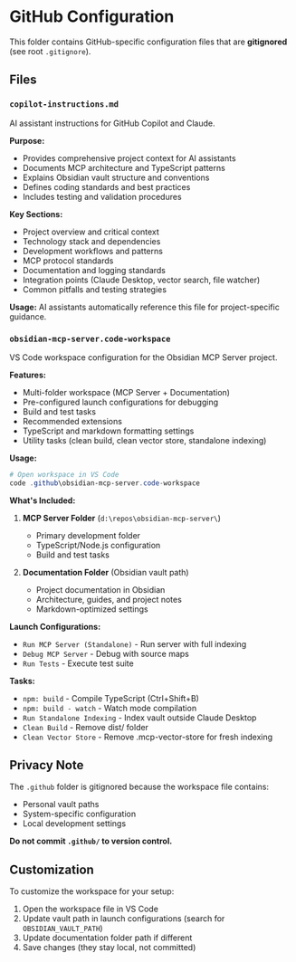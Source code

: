# GitHub Configuration

This folder contains GitHub-specific configuration files that are **gitignored** (see root `.gitignore`).

## Files

### `copilot-instructions.md`

AI assistant instructions for GitHub Copilot and Claude.

**Purpose:**
- Provides comprehensive project context for AI assistants
- Documents MCP architecture and TypeScript patterns
- Explains Obsidian vault structure and conventions
- Defines coding standards and best practices
- Includes testing and validation procedures

**Key Sections:**
- Project overview and critical context
- Technology stack and dependencies
- Development workflows and patterns
- MCP protocol standards
- Documentation and logging standards
- Integration points (Claude Desktop, vector search, file watcher)
- Common pitfalls and testing strategies

**Usage:**
AI assistants automatically reference this file for project-specific guidance.

### `obsidian-mcp-server.code-workspace`

VS Code workspace configuration for the Obsidian MCP Server project.

**Features:**
- Multi-folder workspace (MCP Server + Documentation)
- Pre-configured launch configurations for debugging
- Build and test tasks
- Recommended extensions
- TypeScript and markdown formatting settings
- Utility tasks (clean build, clean vector store, standalone indexing)

**Usage:**

```powershell
# Open workspace in VS Code
code .github\obsidian-mcp-server.code-workspace
```

**What's Included:**

1. **MCP Server Folder** (`d:\repos\obsidian-mcp-server\`)
   - Primary development folder
   - TypeScript/Node.js configuration
   - Build and test tasks

2. **Documentation Folder** (Obsidian vault path)
   - Project documentation in Obsidian
   - Architecture, guides, and project notes
   - Markdown-optimized settings

**Launch Configurations:**
- `Run MCP Server (Standalone)` - Run server with full indexing
- `Debug MCP Server` - Debug with source maps
- `Run Tests` - Execute test suite

**Tasks:**
- `npm: build` - Compile TypeScript (Ctrl+Shift+B)
- `npm: build - watch` - Watch mode compilation
- `Run Standalone Indexing` - Index vault outside Claude Desktop
- `Clean Build` - Remove dist/ folder
- `Clean Vector Store` - Remove .mcp-vector-store for fresh indexing

## Privacy Note

The `.github` folder is gitignored because the workspace file contains:
- Personal vault paths
- System-specific configuration
- Local development settings

**Do not commit `.github/` to version control.**

## Customization

To customize the workspace for your setup:

1. Open the workspace file in VS Code
2. Update vault path in launch configurations (search for `OBSIDIAN_VAULT_PATH`)
3. Update documentation folder path if different
4. Save changes (they stay local, not committed)
